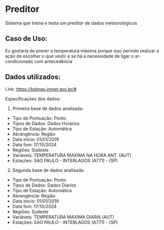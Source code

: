 # Preditor

Sistema que treina e testa um preditor de dados meteorológicos

## Caso de Uso:

Eu gostaria de prever a temperatura máxima porque isso permite realizar a ação de escolher o que vestir e se há a necessidade de ligar o ar-condicionado com antecedência

## Dados utilizados:

Link: https://bdmep.inmet.gov.br/#

Especificações dos dados:

1. Primeira base de dados analisada:

- Tipo de Pontuação: Ponto
- Tipos de Dados: Dados Horários
- Tipo de Estação: Automática
- Abrangência: Região
- Data início: 01/01/2019
- Data fom: 17/10/2024
- Regiões: Sudeste
- Variáveis: TEMPERATURA MAXIMA NA HORA ANT. (AUT)
- Estações: SAO PAULO - INTERLAGOS (A771) - (SP)

2. Segunda base de dados analisada:

- Tipo de Pontuação: Ponto
- Tipos de Dados: Dados Diários
- Tipo de Estação: Automática
- Abrangência: Região
- Data início: 01/01/2019
- Data fom: 17/10/2024
- Regiões: Sudeste
- Variáveis: TEMPERATURA MAXIMA DIARIA (AUT)
- Estações: SAO PAULO - INTERLAGOS (A771) - (SP)